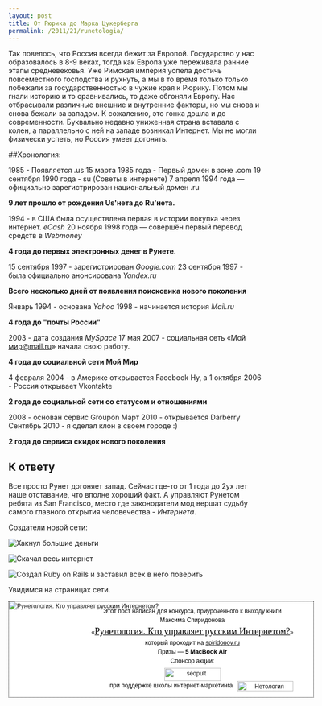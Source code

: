 ```yaml
---
layout: post
title: От Рюрика до Марка Цукерберга
permalink: /2011/21/runetologia/
---
```


Так повелось, что Россия всегда бежит за Европой. Государство у нас образовалось в 8-9 веках, тогда как Европа уже переживала ранние этапы средневековья. Уже Римская империя успела достичь повсеместного господства и рухнуть, а мы в то время только только побежали за государственностью в чужие края к Рюрику. Потом мы гнали историю и то сравнивались, то даже обгоняли Европу. Нас отбрасывали различные внешние и внутренние факторы, но мы снова и снова бежали за западом. К сожалению, это гонка дошла и до современности. Буквально недавно униженная страна вставала с колен, а параллельно с ней на западе возникал Интернет. Мы не могли физически успеть, но Россия умеет догонять. 

##Хронология:

1985 - Появляется .us 
15 марта 1985 года - Первый домен в зоне .com
19 сентября 1990 года - su (Советы в интернете)
7 апреля 1994 года — официально зарегистрирован национальный домен .ru

**9 лет прошло от рождения Us'нета до Ru'нета.**

1994 - в США была осуществлена первая в истории покупка через интернет. *eCash*
20 ноября 1998 года — совершён первый перевод средств в *Webmoney*

**4 года до первых электронных денег в Рунете.**

15 сентября 1997 - зарегистрирован *Google.com*
23 сентября 1997 - была официально анонсирована *Yandex.ru*

**Всего несколько дней от появления поисковика нового поколения**

Январь 1994 - основана *Yahoo*
1998 - начинается история *Mail.ru*

**4 года до "почты России"**

2003 - дата создания *MySpace*
17 мая 2007 - социальная сеть «Мой мир@mail.ru» начала свою работу. 

**4 года до социальной сети Мой Мир**

4 февраля 2004 - в Америке открывается Facebook
Ну, а 1 октября 2006 - Россия открывает Vkontakte

**2 года до социальной сети со статусом и отношениями**

2008 - основан сервис Groupon
Март 2010 - открывается Darberry
Сентябрь 2010 - я сделал клон в своем городе :)

**2 года до сервиса скидок нового поколения**

## К ответу

Все просто Рунет догоняет запад. Сейчас где-то от 1 года до 2ух лет наше отставание, что вполне хороший факт. А управляют Рунетом ребята из San Francisco, место где законодатели мод вершат судьбу самого главного открытия человечества - *Интернета*.

Создатели новой сети:

<img src="http://upload.wikimedia.org/wikipedia/commons/thumb/3/31/Mark_Zuckerberg_at_the_37th_G8_Summit_in_Deauville_018_v1.jpg/220px-Mark_Zuckerberg_at_the_37th_G8_Summit_in_Deauville_018_v1.jpg" alt="Хакнул большие деньги"></img>

<img src="http://upload.wikimedia.org/wikipedia/commons/thumb/3/38/Sergey_Brin.JPG/210px-Sergey_Brin.JPG" alt="Скачал весь интернет"></img>

<img src="http://david.heinemeierhansson.com/images/headshot.jpg" alt="Создал Ruby on Rails и заставил всех в него поверить"></img>

Увидимся на страницах сети.

<div style="width:605px; height:190px; border:1px dotted #020202; background:#fff; position: relative; font-family: tahoma, arial, sans-serif; font-size:12px; line-height:1.5; color:#010101 !important;"><a href="http://ow.ly/7mcQ1" style="position: absolute; top:0; left:0;"><img src="http://book.bubuhta.ru/images/book.jpg" alt="Рунетология. Кто управляет русским Интернетом?" style="float:left; border: none !important; margin:0; padding:0;" /></a><p style="padding-left:124px; text-align: center; margin-bottom:0; margin-top:10px; line-height:1.5; color:#010101 !important;">Этот пост написан для конкурса, приуроченного к выходу книги</p><p style="padding-left:124px; text-align: center; margin-bottom:0; margin-top:0; line-height:1.5; color:#010101 !important;">Максима Спиридонова</p><p style="padding-left:124px; text-align: center; margin-bottom:0;  margin-top:0; line-height:1.5; color:#010101 !important;">«<a href="http://spiridonov.ru/book" style="font-family: Georgia; font-size:18px; color:black; text-decoration:underline;color:#010101 !important;">Рунетология. Кто управляет русским Интернетом?</a>»</p><p style="padding-left:124px; text-align: center; margin-bottom:0;  margin-top:0; line-height:1.5; color:#010101 !important;">который проходит на <a href="http://spiridonov.ru" style="color:#010101 !important; text-decoration:underline;">spiridonov.ru</a></p><p style="padding-left:124px; text-align: center; margin-bottom:0;  margin-top:0; line-height:1.5; color:#010101 !important;">Призы — <span style="font-weight:bold;">5 MacBook Air</span></p><p style="padding-left:124px; text-align: center; margin-bottom:0;  margin-top:0; line-height:1.5; color:#010101 !important;">Спонсор акции:</p><p style="padding-left:124px; text-align: center; margin-bottom:0;  margin-top:0; line-height:1.5; color:#010101 !important;"><a href="http://seopult.ru/ref.php?ref=9fcb87cae55fc1aa" style="text-decoration:none;"><img src="http://book.bubuhta.ru/images/seopult.jpg" alt="seopult" width="112" height="26" style="margin-top:5px; margin-bottom:0; border: none !important; padding:0; " /></a></p><p style="padding-left:40px; text-align: center; padding-top: 0px; margin-top:0px; position:relative; line-height:1.5;color:#010101 !important;">при поддержке школы интернет-маркетинга <a href="http://netology.ru/?book" style="text-decoration:none;"><img src="http://book.bubuhta.ru/images/netology.jpg" alt="Нетология" height="20" width="111" style="border: none !important; margin:0; padding:0; position: absolute; top:0px; right:40px;" /></a></p></div>


